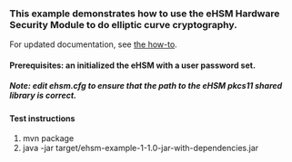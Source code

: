 ### This example demonstrates how to use the eHSM Hardware Security Module to do elliptic curve cryptography.

For updated documentation, see [the how-to](https://www.ellipticsecure.com/ehsm/how-to/2018/11/28/ehsm-java-ecc-example.html).
#### Prerequisites: an initialized the eHSM with a user password set.

##### Note: edit ehsm.cfg to ensure that the path to the eHSM pkcs11 shared library is correct.

#### Test instructions
1. mvn package
2. java -jar target/ehsm-example-1-1.0-jar-with-dependencies.jar <user password>
